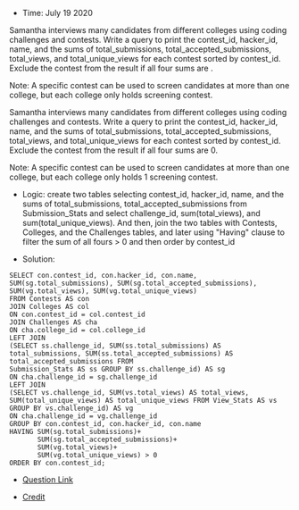 * Time: July 19 2020

Samantha interviews many candidates from different colleges using coding challenges and contests. 
Write a query to print the contest_id, hacker_id, name, and the sums of total_submissions, total_accepted_submissions, 
total_views, and total_unique_views for each contest sorted by contest_id. Exclude the contest from the result if all four sums are .

Note: A specific contest can be used to screen candidates at more than one college, but each college only holds  screening contest.

Samantha interviews many candidates from different colleges using coding challenges and contests. Write a query to print the contest_id, hacker_id, 
name, and the sums of total_submissions, total_accepted_submissions, total_views, and total_unique_views for each contest sorted by contest_id. 
Exclude the contest from the result if all four sums are 0.

Note: A specific contest can be used to screen candidates at more than one college, but each college only holds 1 screening contest.

* Logic: create two tables selecting contest_id, hacker_id, name, and the sums of total_submissions, total_accepted_submissions from Submission_Stats 
and select challenge_id, sum(total_views), and sum(total_unique_views). And then, join the two tables with Contests, Colleges, and the Challenges tables,
and later using "Having" clause to filter the sum of all fours > 0 and then order by contest_id

* Solution:

```
SELECT con.contest_id, con.hacker_id, con.name, SUM(sg.total_submissions), SUM(sg.total_accepted_submissions),
SUM(vg.total_views), SUM(vg.total_unique_views)
FROM Contests AS con 
JOIN Colleges AS col
ON con.contest_id = col.contest_id
JOIN Challenges AS cha 
ON cha.college_id = col.college_id
LEFT JOIN
(SELECT ss.challenge_id, SUM(ss.total_submissions) AS total_submissions, SUM(ss.total_accepted_submissions) AS total_accepted_submissions FROM 
Submission_Stats AS ss GROUP BY ss.challenge_id) AS sg
ON cha.challenge_id = sg.challenge_id
LEFT JOIN
(SELECT vs.challenge_id, SUM(vs.total_views) AS total_views, SUM(total_unique_views) AS total_unique_views FROM View_Stats AS vs GROUP BY vs.challenge_id) AS vg
ON cha.challenge_id = vg.challenge_id
GROUP BY con.contest_id, con.hacker_id, con.name
HAVING SUM(sg.total_submissions)+
       SUM(sg.total_accepted_submissions)+
       SUM(vg.total_views)+
       SUM(vg.total_unique_views) > 0
ORDER BY con.contest_id;
```

* [Question Link](https://www.hackerrank.com/challenges/interviews/problem?h_r=next-challenge&h_v=zen)

* [Credit](https://nifannn.github.io/2017/10/24/SQL-Notes-Hackerrank-Interviews/)

